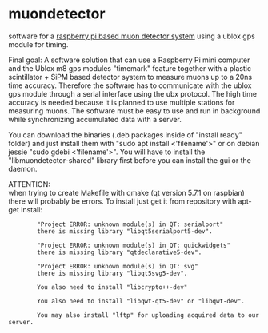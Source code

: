 # muondetector
software for a [raspberry pi based muon detector system](https://balu.physik.uni-giessen.de:8081/mediawiki/index.php) using a ublox gps module for timing.

Final goal:
A software solution that can use a Raspberry Pi mini computer and the Ublox m8 gps modules "timemark" feature together with 
a plastic scintillator + SiPM based detector system to measure muons up to a 20ns time accuracy. 
Therefore the software has to communicate with the ublox gps module through a serial interface using the ubx protocol. 
The high time accuracy is needed because it is planned to use multiple stations for measuring muons.
The software must be easy to use and run in background while synchronizing accumulated data with a server.

You can download the binaries (.deb packages inside of "install ready" folder) and just install them with "sudo apt install <'filename'>"
or on debian jessie "sudo gdebi <'filename'>". You will have to install the "libmuondetector-shared" library first before you can install
the gui or the daemon.

ATTENTION:  
            when trying to create Makefile with qmake (qt version 5.7.1 on raspbian) there will probably be errors.
            To install just get it from repository with apt-get install:
            
            "Project ERROR: unknown module(s) in QT: serialport"
            there is missing library "libqt5serialport5-dev".

            "Project ERROR: unknown module(s) in QT: quickwidgets"
            there is missing library "qtdeclarative5-dev".
            
            "Project ERROR: unknown module(s) in QT: svg"
            there is missing library "libqt5svg5-dev".
            
            You also need to install "libcrypto++-dev"
            
            You also need to install "libqwt-qt5-dev" or "libqwt-dev".
            
            You may also install "lftp" for uploading acquired data to our server.
